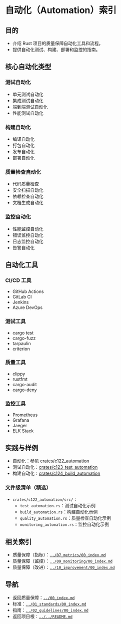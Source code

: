 # 自动化（Automation）索引

## 目的

- 介绍 Rust 项目的质量保障自动化工具和流程。
- 提供自动化测试、构建、部署和监控的指南。

## 核心自动化类型

### 测试自动化

- 单元测试自动化
- 集成测试自动化
- 端到端测试自动化
- 性能测试自动化

### 构建自动化

- 编译自动化
- 打包自动化
- 发布自动化
- 部署自动化

### 质量检查自动化

- 代码质量检查
- 安全扫描自动化
- 依赖检查自动化
- 文档生成自动化

### 监控自动化

- 性能监控自动化
- 错误监控自动化
- 日志监控自动化
- 告警自动化

## 自动化工具

### CI/CD 工具

- GitHub Actions
- GitLab CI
- Jenkins
- Azure DevOps

### 测试工具

- cargo test
- cargo-fuzz
- tarpaulin
- criterion

### 质量工具

- clippy
- rustfmt
- cargo-audit
- cargo-deny

### 监控工具

- Prometheus
- Grafana
- Jaeger
- ELK Stack

## 实践与样例

- 自动化：参见 [crates/c122_automation](../../../crates/c122_automation/)
- 测试自动化：[crates/c123_test_automation](../../../crates/c123_test_automation/)
- 构建自动化：[crates/c124_build_automation](../../../crates/c124_build_automation/)

### 文件级清单（精选）

- `crates/c122_automation/src/`：
  - `test_automation.rs`：测试自动化示例
  - `build_automation.rs`：构建自动化示例
  - `quality_automation.rs`：质量检查自动化示例
  - `monitoring_automation.rs`：监控自动化示例

## 相关索引

- 质量保障（指标）：[`../07_metrics/00_index.md`](../07_metrics/00_index.md)
- 质量保障（监控）：[`../09_monitoring/00_index.md`](../09_monitoring/00_index.md)
- 质量保障（改进）：[`../10_improvement/00_index.md`](../10_improvement/00_index.md)

## 导航

- 返回质量保障：[`../00_index.md`](../00_index.md)
- 标准：[`../01_standards/00_index.md`](../01_standards/00_index.md)
- 指南：[`../02_guidelines/00_index.md`](../02_guidelines/00_index.md)
- 返回项目根：[`../../README.md`](../../README.md)
